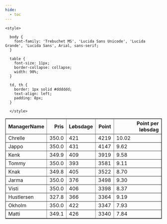 ```yaml
---
hide:
  - toc
---
```


<!doctype html>
<html lang="en">
  <head>
    <meta charset="UTF-8" />
    <meta name="viewport" content="width=device-width, initial-scale=1.0" />
    <title> C Y K E L V E N N E R </title>

    <style>

      body {
        font-family: 'Trebuchet MS', 'Lucida Sans Unicode', 'Lucida Grande', 'Lucida Sans', Arial, sans-serif;
      }

      table {
        font-size: 11px;
        border-collapse: collapse;
        width: 90%;
      }
      
      td, th {
        border: 1px solid #dddddd;
        text-align: left;
        padding: 8px;
      }
      
      </style>
  </head>
  <body>
  <table border="1" class="dataframe" id="filterabletable">
  <thead>
    <tr style="text-align: right;">
      <th>ManagerName</th>
      <th>Pris</th>
      <th>Løbsdage</th>
      <th>Point</th>
      <th>Point per løbsdag</th>
    </tr>
  </thead>
  <tbody>
    <tr>
      <td>Chrelle</td>
      <td>350.0</td>
      <td>421</td>
      <td>4219</td>
      <td>10.02</td>
    </tr>
    <tr>
      <td>Jappo</td>
      <td>350.0</td>
      <td>431</td>
      <td>4147</td>
      <td>9.62</td>
    </tr>
    <tr>
      <td>Kenk</td>
      <td>349.9</td>
      <td>409</td>
      <td>3919</td>
      <td>9.58</td>
    </tr>
    <tr>
      <td>Tommy</td>
      <td>350.0</td>
      <td>393</td>
      <td>3581</td>
      <td>9.11</td>
    </tr>
    <tr>
      <td>Knak</td>
      <td>349.8</td>
      <td>405</td>
      <td>3522</td>
      <td>8.70</td>
    </tr>
    <tr>
      <td>Jarma</td>
      <td>350.0</td>
      <td>376</td>
      <td>3498</td>
      <td>9.30</td>
    </tr>
    <tr>
      <td>Visti</td>
      <td>350.0</td>
      <td>406</td>
      <td>3398</td>
      <td>8.37</td>
    </tr>
    <tr>
      <td>Hustlersen</td>
      <td>327.8</td>
      <td>366</td>
      <td>3364</td>
      <td>9.19</td>
    </tr>
    <tr>
      <td>Okholm</td>
      <td>350.0</td>
      <td>422</td>
      <td>3347</td>
      <td>7.93</td>
    </tr>
    <tr>
      <td>Matti</td>
      <td>349.1</td>
      <td>426</td>
      <td>3340</td>
      <td>7.84</td>
    </tr>
  </tbody>
</table>
<script src="../js/tablefilter/tablefilter.js"></script>

  <script data-config>
    var tfConfig = {
      base_path: '../js/tablefilter/',
      alternate_rows: true,
      btn_reset: {
          text: 'Nulstil'
      },
      auto_filter: {
        delay: 1100 //milliseconds
      },
 
      loader: true,
      no_results_message: true,  

      // columns data types
      col_types: [
          'string',
          { type: 'formatted-number', decimal: '.', thousands: ',' },
          'number',
          'number',
          { type: 'formatted-number', decimal: '.', thousands: ',' },
      ],

      // Sort extension: in this example the column data types are provided by the
      // 'col_types' property. The sort extension also has a 'types' property
      // defining the columns data type for column sorting. If the 'types'
      // property is not defined, the sorting extension will fallback to
      // the 'col_types' definitions.
      extensions: [{ name: 'sort' }]
  };

  var tf = new TableFilter('filterabletable', tfConfig);
  tf.init();
</script>
    
  </body>
</html>